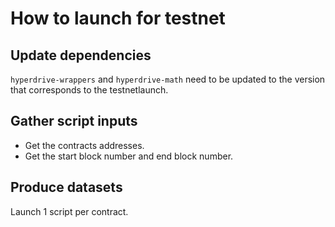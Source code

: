 # How to launch for testnet

## Update dependencies

`hyperdrive-wrappers` and `hyperdrive-math` need to be updated to the version
that corresponds to the testnetlaunch.

## Gather script inputs

- Get the contracts addresses.
- Get the start block number and end block number.

## Produce datasets

Launch 1 script per contract.
